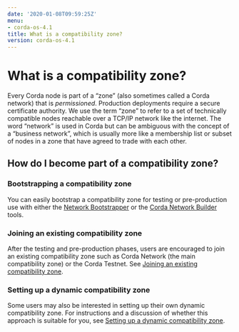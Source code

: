 ```yaml
---
date: '2020-01-08T09:59:25Z'
menu:
- corda-os-4.1
title: What is a compatibility zone?
version: corda-os-4.1
---
```




# What is a compatibility zone?

Every Corda node is part of a “zone” (also sometimes called a Corda network) that is *permissioned*. Production
            deployments require a secure certificate authority. We use the term “zone” to refer to a set of technically compatible
            nodes reachable over a TCP/IP network like the internet. The word “network” is used in Corda but can be ambiguous with
            the concept of a “business network”, which is usually more like a membership list or subset of nodes in a zone that
            have agreed to trade with each other.


## How do I become part of a compatibility zone?


### Bootstrapping a compatibility zone

You can easily bootstrap a compatibility zone for testing or pre-production use with either the
                    [Network Bootstrapper](network-bootstrapper.md) or the [Corda Network Builder](network-builder.md) tools.


### Joining an existing compatibility zone

After the testing and pre-production phases, users are encouraged to join an existing compatibility zone such as Corda
                    Network (the main compatibility zone) or the Corda Testnet. See [Joining an existing compatibility zone](joining-a-compatibility-zone.md).


### Setting up a dynamic compatibility zone

Some users may also be interested in setting up their own dynamic compatibility zone. For instructions and a discussion
                    of whether this approach is suitable for you, see [Setting up a dynamic compatibility zone](setting-up-a-dynamic-compatibility-zone.md).



